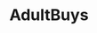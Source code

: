 ---
title: AdultBuys
crosslinks:
- purplehailstorm
- XXXcitedBrunette
- AdrysNaughtyanNice
- Emmycity
- KikiPawg
- AsianC
- noellespanties
- alishawhite
- MarieClaire
- anightinwesteros
- AlishaWhite
- livven
- Fruit_n_Honey
- RainbowHemlock
- TheDivineMissPanty
- u_imguralbumbot
- Countrygirl92
- missevannaxo
- ChloeSells
- claracrisp
---